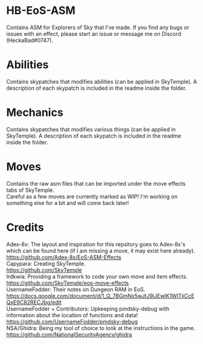 # HB-EoS-ASM
Contains ASM for Explorers of Sky that I've made. If you find any bugs or issues with an effect, please start an issue or message me on Discord (HeckaBad#0747). <br/>

# Abilities
Contains skypatches that modifies abilities (can be applied in SkyTemple). A description of each skypatch is included in the readme inside the folder.<br/>

# Mechanics
Contains skypatches that modifies various things (can be applied in SkyTemple). A description of each skypatch is included in the readme inside the folder.<br/>

# Moves
Contains the raw asm files that can be imported under the move effects tabs of SkyTemple. <br/>
Careful as a few moves are currently marked as WIP! I'm working on something else for a bit and will come back later! <br/>

# Credits
Adex-8x: The layout and inspiration for this repsitory goes to Adex-8x's which can be found here (if I am missing a move, it may exist here already). <br/>
https://github.com/Adex-8x/EoS-ASM-Effects <br/>
Capypara: Creating SkyTemple. <br/>
https://github.com/SkyTemple <br/>
Irdkwia: Providing a framework to code your own move and item effects. <br/>
https://github.com/SkyTemple/eos-move-effects <br/>
UsernameFodder: Their notes on Dungeon RAM in EoS. <br/>
https://docs.google.com/document/d/1_Q_7BGmNx5wJtJ9iJEwlK1WITjiCcEQxE9C82RECJbg/edit <br/>
UsernameFodder + Contributors: Upkeeping pmdsky-debug with information about the location of functions and data! <br/>
https://github.com/UsernameFodder/pmdsky-debug <br/>
NSA/Ghidra: Being my tool of choice to look at the instructions in the game. <br/>
https://github.com/NationalSecurityAgency/ghidra <br/>
